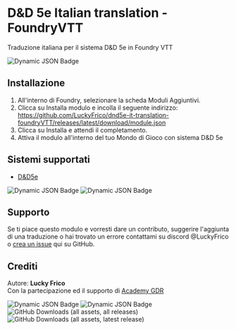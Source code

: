 # D&D 5e Italian translation - FoundryVTT
Traduzione italiana per il sistema D&amp;D 5e in Foundry VTT

![Dynamic JSON Badge](https://img.shields.io/badge/dynamic/json?url=https%3A%2F%2Fgithub.com%2FLuckyFrico%2Fdnd5e-it-translation-foundryVTT%2Freleases%2Flatest%2Fdownload%2Fmodule.json&query=version&style=for-the-badge&logo=databricks&logoColor=violet&label=Latest%20version%20available&color=violet)

## Installazione
1. All'interno di Foundry, selezionare la scheda Moduli Aggiuntivi.
2. Clicca su Installa modulo e incolla il seguente indirizzo: https://github.com/LuckyFrico/dnd5e-it-translation-foundryVTT/releases/latest/download/module.json
3. Clicca su Installa e attendi il completamento.
4. Attiva il modulo all'interno del tuo Mondo di Gioco con sistema D&D 5e

## Sistemi supportati
* [D&D5e](https://foundryvtt.com/packages/dnd5e/)

![Dynamic JSON Badge](https://img.shields.io/badge/dynamic/json?url=https%3A%2F%2Fgithub.com%2FLuckyFrico%2Fdnd5e-it-translation-foundryVTT%2Freleases%2Flatest%2Fdownload%2Fmodule.json&query=$.relationships.systems%5B%3A1%5D.compatibility.minimum&style=for-the-badge&label=DnD%205e%20Minimum%20Version&color=orange)
![Dynamic JSON Badge](https://img.shields.io/badge/dynamic/json?url=https%3A%2F%2Fgithub.com%2FLuckyFrico%2Fdnd5e-it-translation-foundryVTT%2Freleases%2Flatest%2Fdownload%2Fmodule.json&query=$.relationships.systems%5B%3A1%5D.compatibility.verified&style=for-the-badge&label=DnD%205e%20Verified%20Version&color=orange)

## Supporto
Se ti piace questo modulo e vorresti dare un contributo, suggerire l'aggiunta di una traduzione o hai trovato un errore contattami su discord @LuckyFrico o [crea un issue](https://github.com/LuckyFrico/dnd5e-it-translation-foundryVTT/issues) qui su GitHub.

## Crediti
Autore: **Lucky Frico** </br>
Con la partecipazione ed il supporto di [Academy GDR](https://discord.gg/gEvHQ2Pexb)

![Dynamic JSON Badge](https://img.shields.io/badge/dynamic/json?url=https%3A%2F%2Fgithub.com%2FLuckyFrico%2Fdnd5e-it-translation-foundryVTT%2Freleases%2Flatest%2Fdownload%2Fmodule.json&query=compatibility.minimum&style=for-the-badge&logo=foundryvirtualtabletop&label=Fondry%20Minimum%20Version&color=orange)
![Dynamic JSON Badge](https://img.shields.io/badge/dynamic/json?url=https%3A%2F%2Fgithub.com%2FLuckyFrico%2Fdnd5e-it-translation-foundryVTT%2Freleases%2Flatest%2Fdownload%2Fmodule.json&query=compatibility.verified&style=for-the-badge&logo=foundryvirtualtabletop&label=Fondry%20Verified%20Version&color=orange)
![GitHub Downloads (all assets, all releases)](https://img.shields.io/github/downloads/LuckyFrico/dnd5e-it-translation-foundryVTT/total?style=for-the-badge&logo=github&color=teal)
![GitHub Downloads (all assets, latest release)](https://img.shields.io/github/downloads/LuckyFrico/dnd5e-it-translation-foundryVTT/latest/total?style=for-the-badge&logo=github&label=Downloads%20Latest&color=teal)


